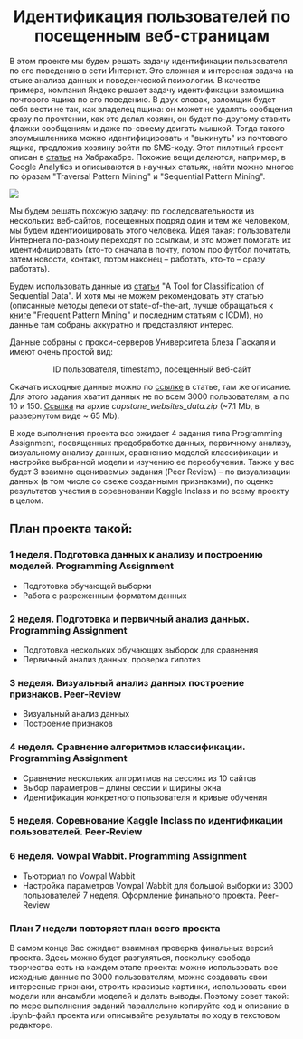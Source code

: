 # <center> Идентификация пользователей по посещенным веб-страницам

В этом проекте мы будем решать задачу идентификации пользователя по его поведению в сети Интернет. Это сложная и интересная задача на стыке анализа данных и поведенческой психологии. В качестве примера, компания Яндекс решает задачу идентификации взломщика почтового ящика по его поведению. В двух словах, взломщик будет себя вести не так, как владелец ящика: он может не удалять сообщения сразу по прочтении, как это делал хозяин, он будет по-другому ставить флажки сообщениям и даже по-своему двигать мышкой. Тогда такого злоумышленника можно идентифицировать и "выкинуть" из почтового ящика, предложив хозяину войти по SMS-коду. Этот пилотный проект описан в [статье](https://habrahabr.ru/company/yandex/blog/230583/) на Хабрахабре. Похожие вещи делаются, например, в Google Analytics и описываются в научных статьях, найти можно многое по фразам "Traversal Pattern Mining" и "Sequential Pattern Mining".

<img src='http://i.istockimg.com/file_thumbview_approve/21546327/5/stock-illustration-21546327-identification-de-l-utilisateur.jpg'>

Мы будем решать похожую задачу: по последовательности из нескольких веб-сайтов, посещенных подряд один и тем же человеком, мы будем идентифицировать этого человека. Идея такая: пользователи Интернета по-разному переходят по ссылкам, и это может помогать их идентифицировать (кто-то сначала в почту, потом про футбол почитать, затем новости, контакт, потом наконец – работать, кто-то – сразу работать).

Будем использовать данные из [статьи](http://ceur-ws.org/Vol-1058/) "A Tool for Classification of Sequential Data". И хотя мы не можем рекомендовать эту статью (описанные методы делеки от state-of-the-art, лучше обращаться к [книге](http://www.charuaggarwal.net/freqbook.pdf) "Frequent Pattern Mining" и последним статьям с ICDM), но данные там собраны аккуратно и представляют интерес.

Данные собраны с прокси-серверов Университета Блеза Паскаля и имеют очень простой вид: <br>

<center>ID пользователя, timestamp, посещенный веб-сайт</center>

Скачать исходные данные можно по [ссылке](http://fc.isima.fr/~kahngi/cez13.zip) в статье, там же описание.
Для этого задания хватит данных не по всем 3000 пользователям, а по 10 и 150. [Ссылка](https://yadi.sk/d/_HK76ZDo32AvNZ) на архив *capstone_websites_data.zip* (~7.1 Mb, в развернутом виде ~ 65 Mb). 

В ходе выполнения проекта вас ожидает 4 задания типа Programming Assignment, посвященных предобработке данных, первичному анализу, визуальному анализу данных, сравнению моделей классификации и настройке выбранной модели и изучению ее переобучения. Также у вас будет 3 взаимно оцениваемых задания (Peer Review) – по визуализации данных (в том числе со свеже созданными признаками), по оценке результатов участия в соревновании Kaggle Inclass и по всему проекту в целом.

## План проекта такой:

### 1 неделя. Подготовка данных к анализу и построению моделей. Programming Assignment

- Подготовка обучающей выборки
- Работа с разреженным форматом данных

### 2 неделя. Подготовка и первичный анализ данных. Programming Assignment

- Подготовка нескольких обучающих выборок для сравнения
- Первичный анализ данных, проверка гипотез

### 3 неделя. Визуальный анализ данных построение признаков. Peer-Review
- Визуальный анализ данных
- Построение признаков

### 4 неделя. Сравнение алгоритмов классификации. Programming Assignment
- Сравнение нескольких алгоритмов на сессиях из 10 сайтов
- Выбор параметров – длины сессии и ширины окна
- Идентификация конкретного пользователя и кривые обучения

### 5 неделя. Соревнование Kaggle Inclass по идентификации пользователей. Peer-Review

### 6 неделя. Vowpal Wabbit. Programming Assignment

- Тьюториал по Vowpal Wabbit
- Настройка параметров Vowpal Wabbit для большой выборки из 3000 пользователей
7 неделя. Оформление финального проекта. Peer-Review

### План 7 недели повторяет план всего проекта

В самом конце Вас ожидает взаимная проверка финальных версий проекта. Здесь можно будет разгуляться, поскольку свобода творчества есть на каждом этапе проекта: можно использовать все исходные данные по 3000 пользователям, можно создавать свои интересные признаки, строить красивые картинки, использовать свои модели или ансамбли моделей и делать выводы. Поэтому совет такой: по мере выполнения заданий параллельно копируйте код и описание в .ipynb-файл проекта или описывайте результаты по ходу в текстовом редакторе.